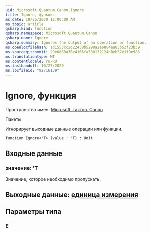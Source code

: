 ```yaml
---
uid: Microsoft.Quantum.Canon.Ignore
title: Ignore, функция
ms.date: 10/26/2020 12:00:00 AM
ms.topic: article
qsharp.kind: function
qsharp.namespace: Microsoft.Quantum.Canon
qsharp.name: Ignore
qsharp.summary: Ignores the output of an operation or function.
ms.openlocfilehash: 1d1553cc2d22438b5298a2e6884aa83b53f23b39
ms.sourcegitcommit: 29e0d88a30e4166fa580132124b0eb57e1f0e986
ms.translationtype: MT
ms.contentlocale: ru-RU
ms.lasthandoff: 10/27/2020
ms.locfileid: "92716139"
---
```

# <a name="ignore-function"></a>Ignore, функция

Пространство имен: [Microsoft. тактов. Canon](xref:Microsoft.Quantum.Canon)

Пакеты [](https://nuget.org/packages/)


Игнорирует выходные данные операции или функции.

```qsharp
function Ignore<'T> (value : 'T) : Unit
```


## <a name="input"></a>Входные данные

### <a name="value--t"></a>значение: 'T

Значение, которое необходимо пропускать.



## <a name="output--unit"></a>Выходные данные: [единица измерения](xref:microsoft.quantum.lang-ref.unit)



## <a name="type-parameters"></a>Параметры типа

### <a name="t"></a>Е

